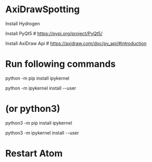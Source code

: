 # AxiDrawSpotting
Install Hydrogen

Install PyQt5 # https://pypi.org/project/PyQt5/

Install AxiDraw Api # https://axidraw.com/doc/py_api/#introduction

# Run following commands
python -m pip install ipykernel

python -m ipykernel install --user
# (or python3)
python3 -m pip install ipykernel

python3 -m ipykernel install --user

# Restart Atom
